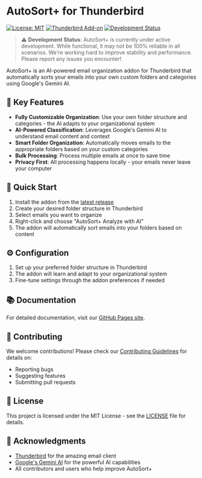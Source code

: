 # AutoSort+ for Thunderbird

[![License: MIT](https://img.shields.io/badge/License-MIT-yellow.svg)](https://opensource.org/licenses/MIT)
[![Thunderbird Add-on](https://img.shields.io/amo/v/autosortplus)](https://addons.thunderbird.net/en-US/thunderbird/addon/autosortplus/)
[![Development Status](https://img.shields.io/badge/status-active_development-orange)](https://github.com/Nigel1992/AutoSort-Plus)

> ⚠️ **Development Status**: AutoSort+ is currently under active development. While functional, it may not be 100% reliable in all scenarios. We're working hard to improve stability and performance. Please report any issues you encounter!

AutoSort+ is an AI-powered email organization addon for Thunderbird that automatically sorts your emails into your own custom folders and categories using Google's Gemini AI.

## 🌟 Key Features

- **Fully Customizable Organization**: Use your own folder structure and categories - the AI adapts to your organizational system
- **AI-Powered Classification**: Leverages Google's Gemini AI to understand email content and context
- **Smart Folder Organization**: Automatically moves emails to the appropriate folders based on your custom categories
- **Bulk Processing**: Process multiple emails at once to save time
- **Privacy First**: All processing happens locally - your emails never leave your computer

## 🚀 Quick Start

1. Install the addon from the [latest release](https://github.com/Nigel1992/AutoSort-Plus/releases)
2. Create your desired folder structure in Thunderbird
3. Select emails you want to organize
4. Right-click and choose "AutoSort+ Analyze with AI"
5. The addon will automatically sort emails into your folders based on content

## ⚙️ Configuration

1. Set up your preferred folder structure in Thunderbird
2. The addon will learn and adapt to your organizational system
3. Fine-tune settings through the addon preferences if needed

## 📚 Documentation

For detailed documentation, visit our [GitHub Pages site](https://nigel1992.github.io/AutoSort-Plus/).

## 🤝 Contributing

We welcome contributions! Please check our [Contributing Guidelines](CONTRIBUTING.md) for details on:
- Reporting bugs
- Suggesting features
- Submitting pull requests

## 📝 License

This project is licensed under the MIT License - see the [LICENSE](LICENSE) file for details.

## 🙏 Acknowledgments

- [Thunderbird](https://www.thunderbird.net/) for the amazing email client
- [Google's Gemini AI](https://ai.google.dev/) for the powerful AI capabilities
- All contributors and users who help improve AutoSort+ 